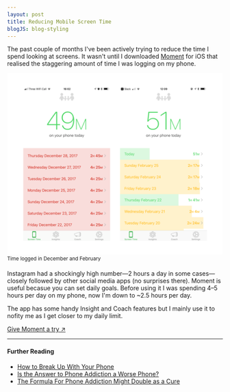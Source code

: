 ```yaml
---
layout: post
title: Reducing Mobile Screen Time
blogJS: blog-styling
---
```


The past couple of months I've been actively trying to reduce the time I spend looking at screens. It wasn't until I downloaded [Moment](https://inthemoment.io) for iOS that realised the staggering amount of time I was logging on my phone. 

![Source: ](/uploads/mobile-screen-time/moment.png)
<sup>Time logged in December and February</sup>

Instagram had a shockingly high number—2 hours a day in some cases—closely followed by other social media apps (no surprises there). Moment is useful becasue you can set daily goals. Before using it I was spending 4–5 hours per day on my phone, now I'm down to ~2.5 hours per day.

The app has some handy Insight and Coach features but I mainly use it to nofity me as I get closer to my daily limit.

[Give Moment a try ↗](https://itunes.apple.com/us/app/moment-track-how-much-you/id771541926?mt=8&uo=4&at=1000lb8)

---

#### Further Reading

- [How to Break Up With Your Phone](https://www.nytimes.com/2018/02/13/well/phone-cellphone-addiction-time.html)
- [Is the Answer to Phone Addiction a Worse Phone?](https://www.nytimes.com/2018/01/12/technology/grayscale-phone.html)
- [The Formula For Phone Addiction Might Double as a Cure](https://www.wired.com/story/phone-addiction-formula/)

